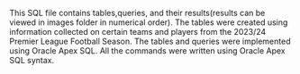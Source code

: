 This SQL file contains tables,queries, and their results(results can be viewed in images folder in numerical order). 
The tables were created using information collected 
on certain teams and players 
from the 2023/24 Premier League Football Season.
The tables and queries were implemented using
Oracle Apex SQL. All the commands were written
using Oracle Apex SQL syntax.
